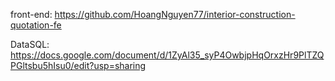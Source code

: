 front-end: https://github.com/HoangNguyen77/interior-construction-quotation-fe



DataSQL:  https://docs.google.com/document/d/1ZyAl35_syP4OwbjpHqOrxzHr9PlTZQPGltsbu5hIsu0/edit?usp=sharing
